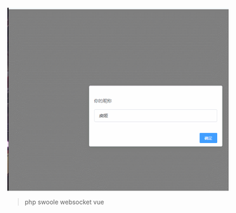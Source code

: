 ![2019-06-13.17.14.56-GIF.gif](https://raw.githubusercontent.com/9499574/markdown/master/img/2019-06-13.17.14.56-GIF.gif)



> php swoole  websocket vue

